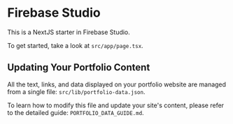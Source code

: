 # Firebase Studio

This is a NextJS starter in Firebase Studio.

To get started, take a look at `src/app/page.tsx`.

## Updating Your Portfolio Content

All the text, links, and data displayed on your portfolio website are managed from a single file: `src/lib/portfolio-data.json`.

To learn how to modify this file and update your site's content, please refer to the detailed guide: `PORTFOLIO_DATA_GUIDE.md`.

